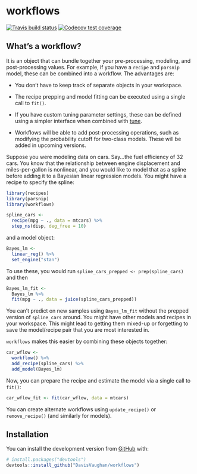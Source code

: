 
<!-- README.md is generated from README.Rmd. Please edit that file -->

# workflows

<!-- badges: start -->

[![Travis build
status](https://travis-ci.org/tidymodels/workflows.svg?branch=master)](https://travis-ci.org/tidymodels/workflows)
[![Codecov test
coverage](https://codecov.io/gh/tidymodels/workflows/branch/master/graph/badge.svg)](https://codecov.io/gh/tidymodels/workflows?branch=master)
<!-- badges: end -->

## What’s a workflow?

It is an object that can bundle together your pre-processing, modeling,
and post-processing values. For example, if you have a `recipe` and
`parsnip` model, these can be combined into a workflow. The advantages
are:

  - You don’t have to keep track of separate objects in your workspace.

  - The recipe prepping and model fitting can be executed using a single
    call to `fit()`.

  - If you have custom tuning parameter settings, these can be defined
    using a simpler interface when combined with
    [tune](https://github.com/tidymodels/tune).

  - Workflows will be able to add post-processing operations, such as
    modifying the probability cutoff for two-class models. These will be
    added in upcoming versions.

Suppose you were modeling data on cars. Say…the fuel efficiency of 32
cars. You know that the relationship between engine displacement and
miles-per-gallon is nonlinear, and you would like to model that as a
spline before adding it to a Bayesian linear regression models. You
might have a recipe to specify the spline:

``` r
library(recipes)
library(parsnip)
library(workflows)

spline_cars <- 
  recipe(mpg ~ ., data = mtcars) %>% 
  step_ns(disp, deg_free = 10)
```

and a model object:

``` r
Bayes_lm <- 
  linear_reg() %>% 
  set_engine("stan")
```

To use these, you would run `spline_cars_prepped <- prep(spline_cars)`
and then

``` r
Bayes_lm_fit <- 
  Bayes_lm %>% 
  fit(mpg ~ ., data = juice(spline_cars_prepped))
```

You can’t predict on new samples using `Bayes_lm_fit` without the
prepped version of `spline_cars` around. You might have other models and
recipes in your workspace. This might lead to getting them mixed-up or
forgetting to save the model/recipe pair that you are most interested
in.

`workflows` makes this easier by combining these objects together:

``` r
car_wflow <- 
  workflow() %>% 
  add_recipe(spline_cars) %>% 
  add_model(Bayes_lm)
```

Now, you can prepare the recipe and estimate the model via a single call
to `fit()`:

``` r
car_wflow_fit <- fit(car_wflow, data = mtcars)
```

You can create alternate workflows using `update_recipe()` or
`remove_recipe()` (and similarly for models).

## Installation

You can install the development version from
[GitHub](https://github.com/) with:

``` r
# install.packages("devtools")
devtools::install_github("DavisVaughan/workflows")
```
